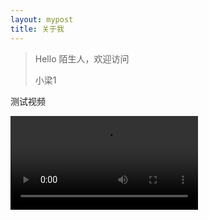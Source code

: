 ```yaml
---
layout: mypost
title: 关于我
---
```


> Hello 陌生人，欢迎访问 
>
> 小梁1

测试视频

<video src="https://liangx.work/assets/4e399dcc763ab034bc4f12ba0a45adc8.mp4" controls></video>
